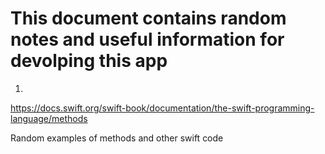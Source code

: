 # This document contains random notes and useful information for devolping this app
1.
https://docs.swift.org/swift-book/documentation/the-swift-programming-language/methods

Random examples of methods and other swift code
